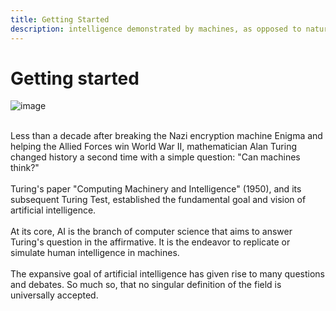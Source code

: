 ```yaml
---
title: Getting Started
description: intelligence demonstrated by machines, as opposed to natural intelligence displayed by animals including humans.
---
```


# Getting started

![image](https://cdn.educba.com/academy/wp-content/uploads/2019/03/What-is-Artificial-Intelligence-1.jpg)

<br>
Less than a decade after breaking the Nazi encryption machine Enigma and helping the Allied Forces win World War II, mathematician Alan Turing changed history a second time with a simple question: "Can machines think?" 
<br><br>
Turing's paper "Computing Machinery and Intelligence" (1950), and its subsequent Turing Test, established the fundamental goal and vision of artificial intelligence.   
<br><br>
At its core, AI is the branch of computer science that aims to answer Turing's question in the affirmative. It is the endeavor to replicate or simulate human intelligence in machines.
<br><br>
The expansive goal of artificial intelligence has given rise to many questions and debates. So much so, that no singular definition of the field is universally accepted.  
